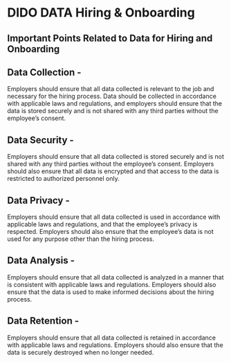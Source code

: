 # DIDO DATA Hiring & Onboarding 

## Important Points Related to Data for Hiring and Onboarding

## Data Collection - 
Employers should ensure that all data collected is relevant to the job and necessary for the hiring process. Data should be collected in accordance with applicable laws and regulations, and employers should ensure that the data is stored securely and is not shared with any third parties without the employee’s consent.

## Data Security - 
Employers should ensure that all data collected is stored securely and is not shared with any third parties without the employee’s consent. Employers should also ensure that all data is encrypted and that access to the data is restricted to authorized personnel only.

## Data Privacy - 
Employers should ensure that all data collected is used in accordance with applicable laws and regulations, and that the employee’s privacy is respected. Employers should also ensure that the employee’s data is not used for any purpose other than the hiring process.

## Data Analysis - 
Employers should ensure that all data collected is analyzed in a manner that is consistent with applicable laws and regulations. Employers should also ensure that the data is used to make informed decisions about the hiring process.

## Data Retention - 
Employers should ensure that all data collected is retained in accordance with applicable laws and regulations. Employers should also ensure that the data is securely destroyed when no longer needed.
